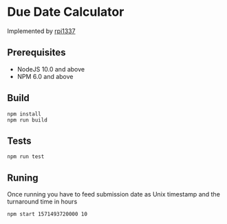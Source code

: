 # Due Date Calculator

Implemented by [rpi1337](https://twitter.com/rpi1337)


## Prerequisites

 - NodeJS 10.0 and above
 - NPM 6.0 and above


## Build

```
npm install
npm run build
```

## Tests

```
npm run test
 ```
## Runing

Once running you have to feed submission date as Unix timestamp and the turnaround time in hours 

```
npm start 1571493720000 10
```
